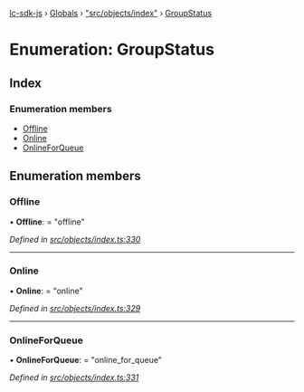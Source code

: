 [lc-sdk-js](../README.md) › [Globals](../globals.md) › ["src/objects/index"](../modules/_src_objects_index_.md) › [GroupStatus](_src_objects_index_.groupstatus.md)

# Enumeration: GroupStatus

## Index

### Enumeration members

* [Offline](_src_objects_index_.groupstatus.md#offline)
* [Online](_src_objects_index_.groupstatus.md#online)
* [OnlineForQueue](_src_objects_index_.groupstatus.md#onlineforqueue)

## Enumeration members

###  Offline

• **Offline**: = "offline"

*Defined in [src/objects/index.ts:330](https://github.com/livechat/lc-sdk-js/blob/5281c0a/src/objects/index.ts#L330)*

___

###  Online

• **Online**: = "online"

*Defined in [src/objects/index.ts:329](https://github.com/livechat/lc-sdk-js/blob/5281c0a/src/objects/index.ts#L329)*

___

###  OnlineForQueue

• **OnlineForQueue**: = "online_for_queue"

*Defined in [src/objects/index.ts:331](https://github.com/livechat/lc-sdk-js/blob/5281c0a/src/objects/index.ts#L331)*
